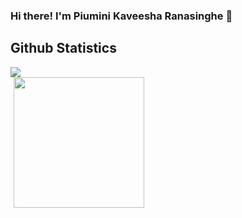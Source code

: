 ### Hi there! I'm Piumini Kaveesha Ranasinghe 👋

## Github Statistics

<div style="max-width: 1050px; margin: 8px auto 10px auto;">
  <div>
    <div style="display: block;">
      <img src = "https://github-readme-stats.vercel.app/api?username=KaveeshaPiumini&show_icons=true&line_height=27count_private=true&theme=github_dark" style="  max-width: 100%; height: auto;">
    </div>
    <div style="display: block;">
      <img src = "https://github-readme-stats.vercel.app/api/top-langs/?username=KaveeshaPiumini&layout=compact&theme=github_dark" style="  max-width: 100%; height: 209px; margin-left:5px;">
    </div>
  </div>
</div>

<!--
**KaveeshaPiumini/KaveeshaPiumini** is a ✨ _special_ ✨ repository because its `README.md` (this file) appears on your GitHub profile.

Here are some ideas to get you started:

- 🔭 I’m currently working on ...
- 🌱 I’m currently learning ...
- 👯 I’m looking to collaborate on ...
- 🤔 I’m looking for help with ...
- 💬 Ask me about ...
- 📫 How to reach me: ...
- 😄 Pronouns: ...
- ⚡ Fun fact: ...
-->
